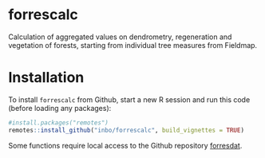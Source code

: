 # forrescalc

Calculation of aggregated values on dendrometry, regeneration and vegetation of forests, starting from individual tree measures from Fieldmap.

# Installation
  
To install `forrescalc` from Github, start a new R session and run this code (before loading any packages):

```r
#install.packages("remotes")
remotes::install_github("inbo/forrescalc", build_vignettes = TRUE)
```

Some functions require local access to the Github repository [forresdat](https://github.com/inbo/forresdat).
